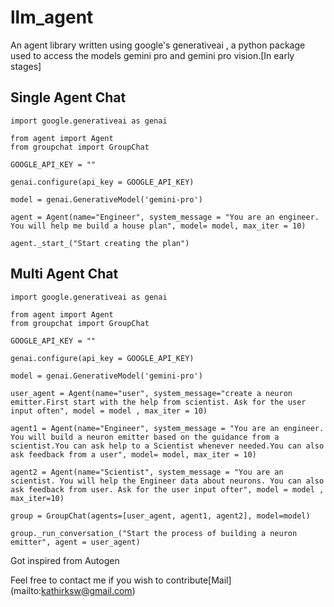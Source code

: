 # llm_agent
 An agent library written using google's generativeai , a python package used to access the models gemini pro and gemini pro vision.[In early stages]

## Single Agent Chat

```
import google.generativeai as genai

from agent import Agent
from groupchat import GroupChat

GOOGLE_API_KEY = ""

genai.configure(api_key = GOOGLE_API_KEY)

model = genai.GenerativeModel('gemini-pro')

agent = Agent(name="Engineer", system_message = "You are an engineer. You will help me build a house plan", model= model, max_iter = 10)

agent._start_("Start creating the plan")
```

## Multi Agent Chat

```
import google.generativeai as genai

from agent import Agent
from groupchat import GroupChat

GOOGLE_API_KEY = ""

genai.configure(api_key = GOOGLE_API_KEY)

model = genai.GenerativeModel('gemini-pro')

user_agent = Agent(name="user", system_message="create a neuron emitter.First start with the help from scientist. Ask for the user input often", model = model , max_iter = 10)

agent1 = Agent(name="Engineer", system_message = "You are an engineer. You will build a neuron emitter based on the guidance from a scientist.You can ask help to a Scientist whenever needed.You can also ask feedback from a user", model= model, max_iter = 10)

agent2 = Agent(name="Scientist", system_message = "You are an scientist. You will help the Engineer data about neurons. You can also ask feedback from user. Ask for the user input ofter", model = model , max_iter=10)

group = GroupChat(agents=[user_agent, agent1, agent2], model=model)

group._run_conversation_("Start the process of building a neuron emitter", agent = user_agent)
```


Got inspired from Autogen

Feel free to contact me if you wish to contribute[Mail] (mailto:kathirksw@gmail.com)




